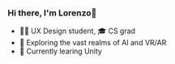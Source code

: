 ### Hi there, I'm Lorenzo👋
- 👨‍💻 UX Design student, 🎓 CS grad
- 🔭 Exploring the vast realms of AI and VR/AR
- 🌱 Currently learing Unity

